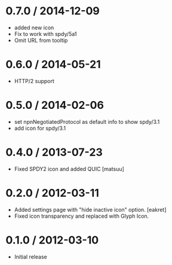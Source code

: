 
0.7.0 / 2014-12-09
==================

 * added new icon
 * Fix to work with spdy/5a1
 * Omit URL from tooltip

0.6.0 / 2014-05-21
==================

 * HTTP/2 support

0.5.0 / 2014-02-06
==================

 * set npnNegotiatedProtocol as default info to show spdy/3.1
 * add icon for spdy/3.1

0.4.0 / 2013-07-23
==================

  * Fixed SPDY2 icon and added QUIC [matsuu]

0.2.0 / 2012-03-11
==================

  * Added settings page with "hide inactive icon" option. [eakret]
  * Fixed icon transparency and replaced with Glyph Icon.

0.1.0 / 2012-03-10
==================

  * Initial release
